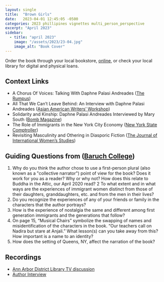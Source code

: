 ```yaml
---
layout: single
title:  "Brown Girls"
date:   2023-04-01 12:45:05 -0500
categories: 2023 phillipines vignettes multi_person_perspective
excerpt: "April 2023"
sidebar:
  - title: "april 2023"
    image: "/assets/2023/23-04.jpg"
    image_alt: "Book Cover"
---
```


Order the book through your local bookstore, [online][buy], or check your local library for digital and physical loans. 

## Context Links
- A Chorus Of Voices: Talking With Daphne Palasi Andreades ([The Rumpus][rumpus])
- All That We Can’t Leave Behind: An Interview with Daphne Palasi Andreades ([Asian American Writers’ Workshop][aaww])
- Solidarity and Kinship: Daphne Palasi Andreades Interviewed by Mary South ([Bomb Magazine][bomb])
- The Role of Immigrants in the New York City Economy ([New York State Comptroller][state])
- Revisiting Masculinity and Othering in Diasporic Fiction ([The Journal of International Women’s Studies][women])

## Guiding Questions from ([Baruch College][college])
1. Why do you think the author chose to use a first-person plural (also known as a "collective narrator") point of view for the book? Does it work for you as a reader? Why or why not? How does this relate to Buddha in the Attic, our April 2020 read?
2 To what extent and in what ways are the experiences of immigrant women distinct from those of their daughters, granddaughters, etc. and from the men in their lives?
3. Do you recognize the experiences of any of your friends or family in the characters that the author portrays?
4. How is the experience of nostalgia the same and different among first generation immigrants and the generations that follow?
6. On page 15, “Musical Chairs” symbolize the swapping of names and misidentification of the characters in the book. “Our teachers call on Nadira but stare at Anjali.” What lesson(s) can you take away from this? How important is a name to an identity?
11. How does the setting of Queens, NY, affect the narration of the book?

## Recordings
- [Ann Arbor District Library TV discussion][aadl]
- [Author Interview][author-interview]

[buy]: https://bookshop.org/lists/2023-picks
[rumpus]: https://therumpus.net/2022/01/10/a-chorus-of-voices-talking-with-daphne-palasi-andreades/
[aaww]: https://aaww.org/interview-daphne-palasi-andreades/
[bomb]: https://bombmagazine.org/articles/daphne-palasi-andreades-interviewed/
[state]: https://www.osc.state.ny.us/files/reports/osdc/pdf/report-17-2010.pdf
[women]: https://vc.bridgew.edu/cgi/viewcontent.cgi?article=2950&context=jiws
[college]: https://guides.newman.baruch.cuny.edu/browngirls
[aadl]: https://youtu.be/srfv7twQwIQ
[author-interview]: https://www.instagram.com/p/CsmkWfghpry/
